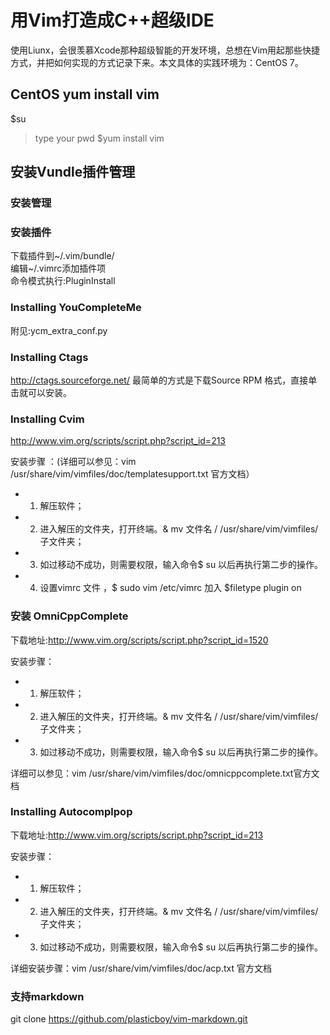 # 用Vim打造成C++超级IDE
  使用Liunx，会很羡慕Xcode那种超级智能的开发环境，总想在Vim用起那些快捷方式，并把如何实现的方式记录下来。本文具体的实践环境为：CentOS 7。
## CentOS yum install vim
$su
>type your pwd
$yum install vim 

## 安装Vundle插件管理
### 安装管理
### 安装插件
下载插件到~/.vim/bundle/<br>
编辑~/.vimrc添加插件项<br>
命令模式执行:PluginInstall<br>

### Installing YouCompleteMe
附见:ycm_extra_conf.py

### Installing Ctags
http://ctags.sourceforge.net/
最简单的方式是下载Source RPM 格式，直接单击就可以安装。

### Installing Cvim
http://www.vim.org/scripts/script.php?script_id=213

安装步骤 ：(详细可以参见：vim /usr/share/vim/vimfiles/doc/templatesupport.txt 官方文档）
+ 1. 解压软件；
+ 2. 进入解压的文件夹，打开终端。& mv 文件名 / /usr/share/vim/vimfiles/子文件夹；
+ 3. 如过移动不成功，则需要权限，输入命令$ su 以后再执行第二步的操作。
+ 4. 设置vimrc 文件 ，$ sudo vim /etc/vimrc 加入 $filetype plugin on

### 安装 OmniCppComplete
下载地址:http://www.vim.org/scripts/script.php?script_id=1520

安装步骤：
+ 1. 解压软件；
+ 2. 进入解压的文件夹，打开终端。& mv 文件名 / /usr/share/vim/vimfiles/子文件夹；
+ 3. 如过移动不成功，则需要权限，输入命令$ su 以后再执行第二步的操作。

详细可以参见：vim /usr/share/vim/vimfiles/doc/omnicppcomplete.txt官方文档

### Installing Autocomplpop
下载地址:http://www.vim.org/scripts/script.php?script_id=213

安装步骤：
+ 1. 解压软件；
+ 2. 进入解压的文件夹，打开终端。& mv 文件名 / /usr/share/vim/vimfiles/ 子文件夹；
+ 3. 如过移动不成功，则需要权限，输入命令$ su 以后再执行第二步的操作。

详细安装步骤：vim  /usr/share/vim/vimfiles/doc/acp.txt 官方文档

### 支持markdown
git clone https://github.com/plasticboy/vim-markdown.git

